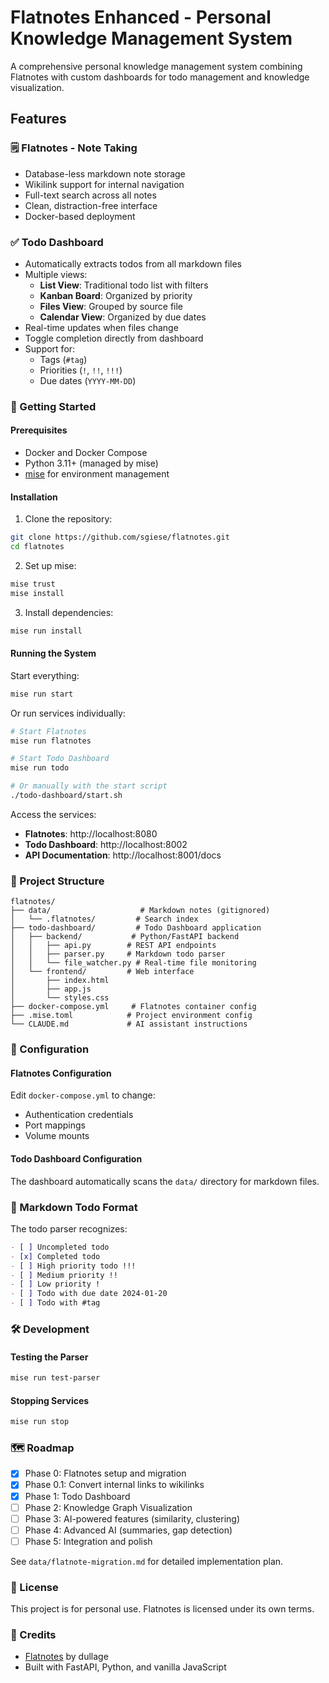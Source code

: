# Flatnotes Enhanced - Personal Knowledge Management System

A comprehensive personal knowledge management system combining Flatnotes with custom dashboards for todo management and knowledge visualization.

## Features

### 🗒️ Flatnotes - Note Taking
- Database-less markdown note storage
- Wikilink support for internal navigation
- Full-text search across all notes
- Clean, distraction-free interface
- Docker-based deployment

### ✅ Todo Dashboard
- Automatically extracts todos from all markdown files
- Multiple views:
  - **List View**: Traditional todo list with filters
  - **Kanban Board**: Organized by priority
  - **Files View**: Grouped by source file
  - **Calendar View**: Organized by due dates
- Real-time updates when files change
- Toggle completion directly from dashboard
- Support for:
  - Tags (`#tag`)
  - Priorities (`!`, `!!`, `!!!`)
  - Due dates (`YYYY-MM-DD`)

### 🚀 Getting Started

#### Prerequisites
- Docker and Docker Compose
- Python 3.11+ (managed by mise)
- [mise](https://mise.jdx.dev/) for environment management

#### Installation

1. Clone the repository:
```bash
git clone https://github.com/sgiese/flatnotes.git
cd flatnotes
```

2. Set up mise:
```bash
mise trust
mise install
```

3. Install dependencies:
```bash
mise run install
```

#### Running the System

Start everything:
```bash
mise run start
```

Or run services individually:

```bash
# Start Flatnotes
mise run flatnotes

# Start Todo Dashboard
mise run todo

# Or manually with the start script
./todo-dashboard/start.sh
```

Access the services:
- **Flatnotes**: http://localhost:8080
- **Todo Dashboard**: http://localhost:8002
- **API Documentation**: http://localhost:8001/docs

### 📁 Project Structure

```
flatnotes/
├── data/                    # Markdown notes (gitignored)
│   └── .flatnotes/         # Search index
├── todo-dashboard/         # Todo Dashboard application
│   ├── backend/           # Python/FastAPI backend
│   │   ├── api.py        # REST API endpoints
│   │   ├── parser.py     # Markdown todo parser
│   │   └── file_watcher.py # Real-time file monitoring
│   └── frontend/         # Web interface
│       ├── index.html
│       ├── app.js
│       └── styles.css
├── docker-compose.yml     # Flatnotes container config
├── .mise.toml            # Project environment config
└── CLAUDE.md             # AI assistant instructions
```

### 🔧 Configuration

#### Flatnotes Configuration
Edit `docker-compose.yml` to change:
- Authentication credentials
- Port mappings
- Volume mounts

#### Todo Dashboard Configuration
The dashboard automatically scans the `data/` directory for markdown files.

### 📝 Markdown Todo Format

The todo parser recognizes:
```markdown
- [ ] Uncompleted todo
- [x] Completed todo
- [ ] High priority todo !!!
- [ ] Medium priority !!
- [ ] Low priority !
- [ ] Todo with due date 2024-01-20
- [ ] Todo with #tag
```

### 🛠️ Development

#### Testing the Parser
```bash
mise run test-parser
```

#### Stopping Services
```bash
mise run stop
```

### 🗺️ Roadmap

- [x] Phase 0: Flatnotes setup and migration
- [x] Phase 0.1: Convert internal links to wikilinks
- [x] Phase 1: Todo Dashboard
- [ ] Phase 2: Knowledge Graph Visualization
- [ ] Phase 3: AI-powered features (similarity, clustering)
- [ ] Phase 4: Advanced AI (summaries, gap detection)
- [ ] Phase 5: Integration and polish

See `data/flatnote-migration.md` for detailed implementation plan.

### 📄 License

This project is for personal use. Flatnotes is licensed under its own terms.

### 🙏 Credits

- [Flatnotes](https://github.com/dullage/flatnotes) by dullage
- Built with FastAPI, Python, and vanilla JavaScript